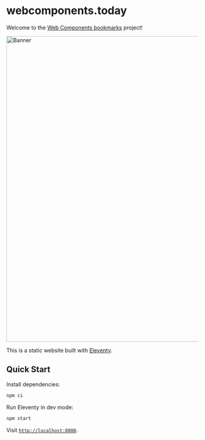 # webcomponents.today

Welcome to the [Web Components bookmarks](https://webcomponents.today) project!

[<img src="https://raw.githubusercontent.com/web-padawan/webcomponents.today/main/img/favicon/og.png" alt="Banner" width="800">](https://webcomponents.today)

This is a static website built with [Eleventy](https://www.11ty.dev).

## Quick Start

Install dependencies:

```bash
npm ci
```

Run Eleventy in dev mode:

```bash
npm start
```

Visit [`http://localhost:8080`](http://localhost:8080).
